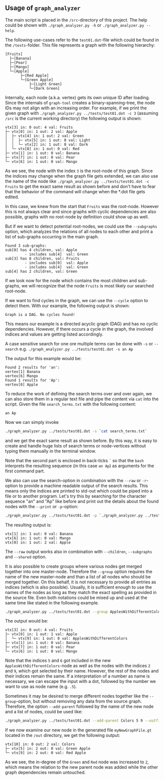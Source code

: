 ## Usage of `graph_analyzer`

The main script is placed in the `/src`-directory of this project.
The help could be shown with `./graph_analyzer.py -h` or `./graph_analyzer.py --help`.

The following use-cases refer to the `test01.dot`-file which could be found in the `/tests`-folder.
This file represents a graph with the following hierarchy:

```
[Fruits]
  ├─[Banana]
  ├─[Pear]
  ├─[Mango]
  └─[Apple]
       ├─[Red Apple]
       └─[Green Apple]
           ├─[Light Green]
           └─[Dark Green]
```

Internally, each node (a.k.a. vertex) gets its own unique ID after loading. Since the internals of
`graph-tool` creates a binary-spanning-tree, the node IDs may not align with an increasing order.
For example, if we print the given graph with `./graph_analyzer.py ../tests/test01.dot -c 3` 
(assuming `/src` is the current working directory) the following output is shown:

```
vtx[3] in: 0 out: 4 val: Fruits
├─ vtx[0] in: 1 out: 2 val: Apple
│  ├─ vtx[4] in: 1 out: 2 val: Green
│  │  ├─ vtx[5] in: 1 out: 0 val: Light
│  │  └─ vtx[2] in: 1 out: 0 val: Dark
│  └─ vtx[8] in: 1 out: 0 val: Red
├─ vtx[1] in: 1 out: 0 val: Banana
├─ vtx[7] in: 1 out: 0 val: Pear
└─ vtx[6] in: 1 out: 0 val: Mango
```

As we see, the node with the index `3` is the root-node of this graph. Since the indices may change
when the graph file gets extended, we can also use the name of the node like
`./graph_analyzer.py ../tests/test01.dot -c Fruits` to get the exact same result as shown before and
don't have to fear that the behavior of the command will change when the *.dot file gets edited.

In this case, we knew from the start that `Fruits` was the root-node. However this is not always
clear and since graphs with cyclic dependencies are also possible, graphs with no root-node by
definition could show up as well.

But if we want to detect potential root-nodes, we could use the `--subgraphs` option, which analyzes
the relations of all nodes to each other and print a list of sub-graphs occurring in the main graph.

```
Found 3 sub-graphs:
sub[0] has 4 children, val: Apple
         - includes sub[4]  val: Green
sub[3] has 8 children, val: Fruits
         - includes sub[0]  val: Apple
         - includes sub[4]  val: Green
sub[4] has 2 children, val: Green
```

If we look now for the node which contains the most children and sub-graphs, we will recognize that
the node `Fruits` is most likely our searched root-node.

If we want to find cycles in the graph, we can use the `--cycle` option to detect them. With our
example, the following output is shown:
```
Graph is a DAG. No cycles found!
```
This means our example is a directed acyclic graph (DAG) and has no cyclic dependencies. However,
if there occurs a cycle in the graph, the involved indices and values are getting listed
accordingly.

A case sensitive search for one ore multiple terms can be done with `-s` or `--search` e.g.
`./graph_analyzer.py ../tests/test01.dot -s an Ap`

The output for this example would be:
```
Found 2 results for 'an':
vertex[1] Banana
vertex[6] Mango
Found 1 results for 'Ap':
vertex[0] Apple
```
To reduce the work of defining the search terms over and over again, we can also store them in a
regular text file and pipe the content via `cat` into the script. Given the file `search_terms.txt`
with the following content:
```
an Ap
``` 
Now we can simply invoke
```bash
./graph_analyzer.py ../tests/test01.dot -s `cat search_terms.txt`
```
and we get the exact same result as shown before. By this way, it is easy to create and handle
huge lists of search terms or node-vertices without typing them manually in the terminal window.

Note that the second part is enclosed in back-ticks <code>\`</code> so that the `bash` interprets
the resulting sequence (in this case `an Ap`) as arguments for the first command part.

We also can use the search-option in combination with the `--raw` or `-r`-option to provide a 
machine readable output of the search results. This means only the indices are printed to std-out
which could be piped into a file or to another program. Let's try this by searching for the
character sequence "an" and "Ap" like before and print out the details about the found nodes with
the `--print` or `-p`-option:
```bash
./graph_analyzer.py ../tests/test01.dot -p `./graph_analyzer.py ../tests/test01.dot -r -s an Ap`
```

The resulting output is:
```
vtx[1] in: 1 out: 0 val: Banana
vtx[6] in: 1 out: 0 val: Mango
vtx[0] in: 1 out: 2 val: Apple
```
The `--raw` output works also in combination with `--children`, `--subgraphs` and `--shared` 
option.

It is also possible to create groups where various nodes get merged together into one master-node.
Therefore the `--group` option requires the name of the new master-node and than a list of all
nodes who should be merged together. On this behalf, it is not necessary to provide all entries as
indices (which is also possible). Usually, it is sufficient enough to use the names of the nodes
as long as they match the exact spelling as provided in the source file. Even both notations could
be mixed up and used at the same time like stated in the following example. 
```bash
./graph_analyzer.py ../tests/test01.dot --group ApplesWithDifferentColors 5 Green 6 Dark
```

The output would be:
```
vtx[3] in: 0 out: 4 val: Fruits
├─ vtx[0] in: 1 out: 1 val: Apple
│  └─ vtx[9] in: 1 out: 0 val: ApplesWithDifferentColors
├─ vtx[1] in: 1 out: 0 val: Banana
├─ vtx[7] in: 1 out: 0 val: Pear
└─ vtx[6] in: 1 out: 0 val: Mango
```

Note that the indices `5` and  `6` got included in the new `ApplesWithDifferentColors`-node as well
as the nodes with the indices `2` and `9`, which got selected by their name. However, the rest of
the nodes and their indices remain the same. If a interpretation of a number as name is necessary,
we can escape the input with a dot, followed by the number we want to use as node name (e.g. `.5`).

Sometimes it may be desired to merge different nodes together like the `--group`-option, but 
without removing any data from the source graph. Therefore, the option `--add-parent` followed by
the name of the new node and a list of nodes, could be used like:
```bash
./graph_analyzer.py ../tests/test01.dot --add-parent Colors 5 9 --outfile myNewGraphFile

```
If we now examine our new node in the generated file `myNewGraphFile.gt` located in the `/out`
directory, we get the following output:

```
vtx[10] in: 0 out: 2 val: Colors
├─ vtx[5] in: 2 out: 0 val: Green Apple
└─ vtx[9] in: 2 out: 0 val: Red Apple
```
As we see, the in-degree of the `Green` and `Red` node was increased to `2`, which means the 
relation to the new parent node was added while the other graph dependencies remain untouched.
